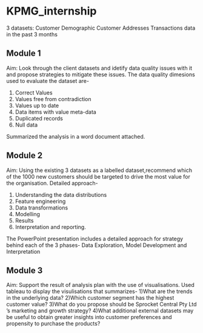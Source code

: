# KPMG_internship
3 datasets:
Customer Demographic 
Customer Addresses
Transactions data in the past 3 months

## Module 1
Aim: Look through the client datasets and idetify data quality issues with it and propose strategies to mitigate these issues. 
The data quality dimesions used to evaluate the  dataset are-
1) Correct Values
2) Values free from contradiction
3) Values up to date
4) Data items with value meta-data
5) Duplicated records
6) Null data

Summarized the analysis in a word document attached.

## Module 2
Aim: Using the existing 3 datasets as a labelled dataset,recommend which of the 1000 new customers should be targeted to drive the most value for the organisation.
Detailed approach-
1) Understanding the data distributions
2) Feature engineering
3) Data transformations
4) Modelling
5) Results 
6) Interpretation and reporting.

The PowerPoint presentation includes a detailed approach for strategy behind each of the 3 phases- Data Exploration, Model Development and Interpretation

## Module 3
Aim: Support the result of analysis plan with the use of visualisations. 
Used tableau to display the visulisations that summarizes-
1)What are the trends in the underlying data?
2)Which customer segment has the highest customer value?
3)What do you propose should be Sprocket Central Pty Ltd ’s marketing and growth strategy?
4)What additional external datasets may be useful to obtain greater insights into customer preferences and propensity to purchase the products?
